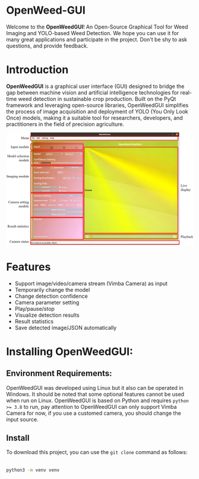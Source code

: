 # OpenWeed-GUI
Welcome to the **OpenWeedGUI**! An Open-Source Graphical Tool for Weed Imaging and YOLO-based Weed Detection. We hope you can use it for many great applications and participate in the project. Don't be shy to ask questions, and provide feedback.
# Introduction
**OpenWeedGUI** is a graphical user interface (GUI) designed to bridge the gap between machine vision and artificial intelligence technologies for real-time weed detection in sustainable crop production. Built on the PyQt framework and leveraging open-source libraries, OpenWeedGUI simplifies the process of image acquisition and deployment of YOLO (You Only Look Once) models, making it a suitable tool for researchers, developers, and practitioners in the field of precision agriculture.

![GUI Layout](./Pictures/GUILayout.jpg "GUI Layout")

# Features
- Support image/video/camera stream (Vimba Camera) as input
- Temporarily change the model
- Change detection confidence
- Camera parameter setting
- Play/pause/stop
- Visualize detection results
- Result statistics
- Save detected image/JSON automatically

# Installing OpenWeedGUI:

## Environment Requirements:
OpenWeedGUI was developed using Linux but it also can be operated in Windows. It should be noted that some optional features cannot be used when run on Linux. OpenWeedGUI is based on Python and requires `python >= 3.8` to run, pay attention to OpenWeedGUI can only support Vimba Camera for now, if you use a customed camera, you should change the input source. 

## Install
To download this project, you can use the `git clone` command as follows:

```bash

python3 -m venv venv
